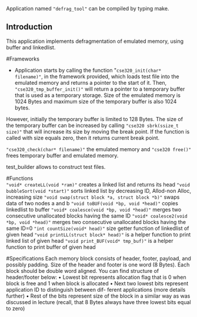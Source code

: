 Application named `"defrag_tool"` can be compiled by typing make.

## Introduction
This application implements defragmentation of emulated memory, using buffer and linkedlist.

#Frameworks
- Application starts by calling the function "`cse320_init(char* filename)"`, in the framework provided, which loads test file into the emulated memory and returns a pointer to the start of it. Then, `"cse320_tmp_buffer_init()"` will return a pointer to a temporary buffer that is used as a temporary storage. Size of the emulated memory is 1024 Bytes and maximum size of the temporary buffer is also 1024 bytes. 

However, initially the temporary buffer is limited to 128 Bytes. The size of the temporary buffer can be increased by calling `"cse320 sbrk(ssize_t size)"` that will increase its size by moving the break point. If the function is called with size equals zero, then it returns current break point.

`"cse320_check(char* filename)"` the emulated memory and `"cse320 free()"` frees temporary buffer and emulated memory.

test_builder allows to construct test files.

#Functions  
`"void* createLL(void *ram)"` creates a linked list and returns its head
`"void bubbleSort(void *start)"` sorts linked list by decreasing ID, Allod-non Alloc, increasing size 
`"void swap(struct block *a, struct block *b)"` swaps data of two nodes a and b
`"void toBUF(void *bp, void *head)"` copies linkedlist to buffer
`"void* coalesce(void *bp, void *head)"` merges two consecutive unallocated blocks having the same ID
`"void* coalesce2(void *bp, void *head)"`  merges two consecutive unallocated blocks having the same ID=0
`"int countSize(void* head)"` size getter function of linkedlist of given head
`"void printLL(struct block* head)"` is a helper function to print linked list of given head
`"void print_BUF(void* tmp_buf)"` is a helper function to print buffer of given head


#Specifications
Each memory block consists of header, footer, payload, and possibly padding. Size of the header and footer is one word (8 Bytes). Each block should be double word aligned. You can find structure of header/footer below:
• Lowest bit represents allocation flag that is 0 when block is free and 1 when block is allocated
• Next two lowest bits represent application ID to distinguish between dif- ferent applications (more details further)
• Rest of the bits represent size of the block in a similar way as was discussed in lecture (recall, that 8 Bytes always have three lowest bits equal to zero)



